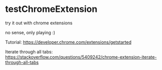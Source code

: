 # testChromeExtension
try it out with chrome extensions

no sense, only playing :)

Tutorial: https://developer.chrome.com/extensions/getstarted

Iterate through all tabs: https://stackoverflow.com/questions/5409242/chrome-extension-iterate-through-all-tabs